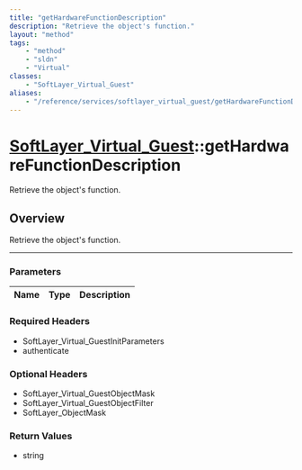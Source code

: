 ```yaml
---
title: "getHardwareFunctionDescription"
description: "Retrieve the object's function."
layout: "method"
tags:
    - "method"
    - "sldn"
    - "Virtual"
classes:
    - "SoftLayer_Virtual_Guest"
aliases:
    - "/reference/services/softlayer_virtual_guest/getHardwareFunctionDescription"
---
```

# [SoftLayer_Virtual_Guest](/reference/services/SoftLayer_Virtual_Guest)::getHardwareFunctionDescription


Retrieve the object's function.


## Overview 
Retrieve the object's function.

-----

### Parameters 
|Name | Type | Description |
| --- | --- | --- |


### Required Headers
* SoftLayer_Virtual_GuestInitParameters
* authenticate


### Optional Headers
* SoftLayer_Virtual_GuestObjectMask
* SoftLayer_Virtual_GuestObjectFilter
* SoftLayer_ObjectMask

### Return Values
* string





